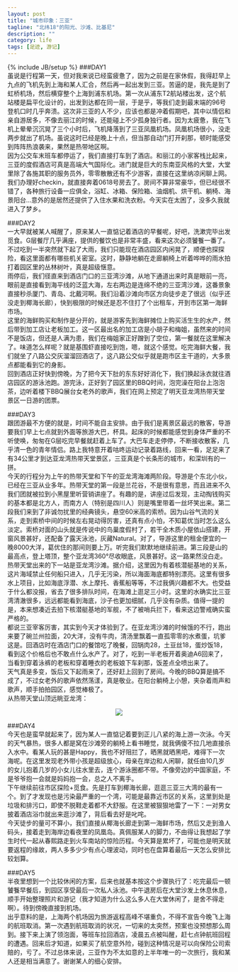 ```yaml
---
layout: post
title: "城市印象：三亚"
tagline: "北纬18°的阳光、沙滩、比基尼"
description: ""
category: life
tags: [足迹, 游记]
---
```

{% include JB/setup %}
###DAY1  
虽说是行程第一天，但对我来说已经蛮疲惫了，因为之前是在家休假，我得赶早上九点的飞机先到上海和某人汇合，然后再一起出发到三亚。苦逼的是，我先是到了虹桥机场，然后横穿整个上海到浦东机场。第一次从浦东T2航站楼出发，这个航站楼是扁平化设计的，出发到达都在同一层，于是乎，等我们走到最末端的96号登机口时几乎奔溃。这次非三亚的人不少，应该也都是冲着假期吧，其中以情侣和亲自游居多，不像去丽江的时候，还能碰上不少孤身独行者。因为太疲惫，我在飞机上晕晕沉沉晃了三个小时后，飞机降落到了三亚凤凰机场。凤凰机场很小，没走两步就出了机场。虽说这时已经是晚上十点，但当那自动门打开刹那，顿时能感受到阵阵热浪袭来，果然是热带地区啊。  
因为公交车末班车都停运了，我们直接打车到了酒店。和丽江的小家客栈比起来，三亚的度假酒店可真是高端大气国际化。进门就是巨大的东南亚风格的大堂，大堂里除了各施其职的服务员外，零零散散还有不少游客，直接在这里纳凉闲聊上网。我们办理好checkin，就直接奔着0618号房去了。房间不算非常豪华，但已经很不错了，各种旅行设备一应俱全，浴缸、冰箱、保险箱、油烟机、烘干机、躺椅、海景阳台...意外的是居然还提供了入住水果和洗衣粉。今天实在太困了，没多久我就进入了梦乡。  
  
  
###DAY2  
一大早就被某人喊醒了，原来某人一直惦记着酒店的早餐呢，好吧，洗漱完毕出发觅食。G层餐厅几乎满座，提供的餐饮也是非常丰盛，看来这次必须饕餮一番了。不过吃到一半突然就下起了大雨，我们只能现在酒店园区内闲晃了，顺便也探探险，看这里面都有哪些机关密室。这时，静静地躺在走廊躺椅上听着哗哗的雨水拍打着园区里的丛林树叶，真是超级惬意。  
雨停后，我们径直来到酒店门口的三亚湾沙滩，从地下通道出来时真是眼前一亮，眼前是直接看到海平线的泛蓝大海，左右两边是连绵不绝的三亚湾沙滩，这番景象直接秒杀厦门、青岛、北戴河啊。我们沿着沙滩向市区方向徒步走了很远（似乎还没走到椰海长廊），快到极限的时候还是忍不住打了个出租车，开到市区第一海鲜市场。  
这里的海鲜购买和制作是分开的，就是游客先到海鲜摊位上购买活生生的水产，然后带到加工店让老板加工。这一区最出名的加工店是小胡子和梅姐，虽然来的时间不是饭店，但还是人满为患，我们在梅姐家正好蹭到了空位，第一餐就在这里解决了。味道怎么样呢？就是基围虾直接吃到饱，嗯，就这个感觉。吃完海鲜大餐，我们就坐了八路公交灰溜溜回酒店了，这八路公交似乎就是跑市区主干道的，大多景点都能看到它的身影。  
回到酒店正好快到傍晚，为了把今天下肚的东东好好消化下，我们换起泳衣就往酒店园区的游泳池跑。游完泳，正好到了园区里的BBQ时间，泡完澡在阳台上泡泡茶，边听着楼下BBQ展台女老外的歌声，我们在网上预定了明天亚龙湾热带天堂景区一日游的团票。  
  

###DAY3  
跟团游最不方便的就是，时间不能自主安排。由于我们是离景区最远的散客，导游要我们早上七点就到外面等旅游大巴，杯具。起床的时候都能感觉到身体严重的不听使唤，匆匆在G层吃完早餐就赶着上车了。大巴车走走停停，不断接收散客，几乎清一色的青年情侣。路上我特意开着咕咚运动记录着路线，回来一看，足足来了有34公里才到达亚龙湾热带天堂景区，三亚真是个长条形的城市，和深圳有的一拼。  
今天的行程分为上午的热带天堂和下午的亚龙湾海滩两阶段。导游是个东北小伙，已经在三亚从业多年。热带天堂的第一段是兰花谷，不是很有意思，而且进来不久我们团就被拉到小黑屋里听营销讲座了。有趣的是，讲座过后发现，主动掏钱购买的基本都是北方人，而南方人（特别是四川人）则是嘴里带着一丝坏笑出来。第二段我们来到了非诚勿扰里的经典镜头，悬空60米高的索桥。因为山谷气流的关系，走到索桥中间的时候左右晃动得厉害，还真有点小怕，不知葛优当时怎么这么淡定。索桥对面的山头就是传说中的鸟巢度假村了，若干全木质小屋依山搭建，开窗风景甚好，还配备了露天泳池，灰藏Natural。对了，导游这里的租金便宜的一晚8000大洋，葛优住的那间则要上万。听完我们默默地继续前进。第三段是山的最高点，登上塔顶，整个亚龙湾360°尽收眼底，风景甚好。这一路果然没白走。  
热带天堂出来的下一站是亚龙湾沙滩。据介绍，这里因为有着核潜艇基地的关系，这片海域禁止任何船只进入，几乎无污染，所以海面海底都特别漂亮。这里有很多水上项目，比如海底浮潜、水上摩托、香蕉船等等，不过我俩兴趣都不大。也受益于什么都没报，省去了很多排队时间，在海滩上逛足三小时。这里的水确实比三亚湾清澈很多，远远都能看到海底，沙子也更加细腻，几乎没有杂质。值得一提的是，本来想凑近去拍下核潜艇基地的军舰，不了被哨兵拦下，看来这边警戒确实蛮严格的。  
都说三亚宰客厉害，其实到今天才体验到了。在亚龙湾沙滩的时候饿的不行，跑出来要了碗兰州拉面，20大洋，没有牛肉，清汤里飘着一直孤零零的水煮蛋，坑爹这是。回酒店时在酒店门口的餐馆吃了晚餐，回锅肉28，土豆丝18，蛋炒饭18，看到这个价格后也不敢点什么水产了。对了，吃到一半老板开着奥迪A6回来了，当看到穿着泳裤的老板和穿着睡衣的老板娘下车刹那，饭差点全喷出来了。  
天气真是多变，饭后又下起雨来了，还好赶上回到了房间。今晚的BBQ算是搞不成了，不过女老外的歌声依然荡漾，真是敬业。在阳台躺椅上小憩，夹杂着雨声和歌声，顺手拍拍园区，感觉棒极了。  
从热带天堂山顶远眺亚龙湾：  
<center><img src="http://pic.yupoo.com/asuka4j/CWfMHuoE/medish.jpg"></center>  

###DAY4  
今天也是蛮早就起来了，因为某人一直惦记着要到正儿八紧的海上游一次泳。今天的天气暴热，很多人都是窝在沙滩旁的躺椅上看书睡觉，就我俩傻不拉几地直接杀入水中。看某人玩的甚是Happy，我也不好阻拦了，晒黑就晒黑吧，难得下一次海呢。在这里发现老外带小孩是超级放心，母亲在岸边和人闲聊，就任由10几岁的女儿抱着几岁的小女儿往水里去，连个游泳圈都不带。不像旁边的中国家庭，不是爷爷抱一会就是妈妈抱一会，总之人不离手。  
下午继续前往市区探险+觅食。先是打车到椰海长廊，逛逛三亚三大湾的最有一个。到了才发现也是污染最严重的一个湾，可能是最靠近市区的关系，这里到处是垃圾和排污口，即使不脱鞋走着都不大舒服。在这里被狠狠地雷了一下：一对男女披着酒店浴巾就出来逛沙滩了，背后看去好是叱咤。  
今天徒步的量可不算小，我们直接从椰海长廊走到第一海鲜市场，然后又走到渔人码头，接着走到海岸边看夜里的凤凰岛。真佩服某人的脚力，不由得让我想起了学生时代一起从春熙路走到火车南站的惊险历程。今天算是累坏了，可能也是明天就要返程的缘故，两人多多少少有点心理波动，同时也在盘算着最后一天怎么安排比较划算。  
  

###DAY5  
半夜里想到一个比较休闲的方案，后来也就基本按这个步骤执行了：吃完最后一顿饕餮早餐后，到园区享受最后一次私人泳池。中午退房后在大堂沙发上休息休息，顺手开始整理照片和游记（我才知道为什么这么多人在大堂休闲了，是舍不得走啊）。待到傍晚直接到机场。  
出乎意料的是，上海两个机场因为旅游返程高峰不堪重负，不得不宣告今晚飞上海的航班取消。第一次遇到航班取消的状况，一切来的太突然，预案也没预想那么周到。接下来上演了领泡面，等班车拉回酒店，凌晨五点被叫醒，赶七点钟航班回程的遭遇。回来后才知道，如果买了航空意外险，碰到这种情况是可以向保险公司索赔的，亏了。不过总体来说，三亚作为不太如意的上半年唯一的一次旅行，我和某人还是相当满意了。谢谢某人的细心安排。  
  

  
  